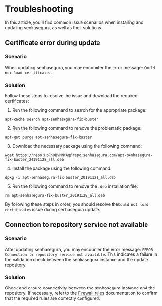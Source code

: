 # Troubleshooting

In this article, you’ll find common issue scenarios when installing and updating senhasegura, as well as their solutions.

## Certificate error during update

### Scenario
When updating senhasegura, you may encounter the error message: `Could not load certificates`.

### Solution

Follow these steps to resolve the issue and download the required certificates:

1. Run the following command to search for the appropriate package:
```Shell
apt-cache search apt-senhasegura-fix-buster

```
2. Run the following command to remove the problematic package:

```Shell
apt-get purge apt-senhasegura-fix-buster

```
3. Download the necessary package using the following command:
```Shell
wget https://repo:HpRh0BVMNVAq@repo.senhasegura.com/apt-senhasegura-fix-buster_20191128_all.deb

```
4. Install the package using the following command:
```Shell
dpkg -i apt-senhasegura-fix-buster_20191128_all.deb

```
5. Run the following command to remove the `.deb` installation file:
```Shell
rm apt-senhasegura-fix-buster_20191128_all.deb

```
By following these steps in order, you should resolve the`Could not load certificates` issue during senhasegura update.

## Connection to repository service not available
### Scenario
After updating senhasegura, you may encounter the error message: `ERROR - Connection to repository service not available`. This indicates a failure in the validation check between the senhasegura instance and the update repository.

### Solution
Check and ensure connectivity between the senhasegura instance and the repository.  If necessary, refer to the [Firewall rules](/v3-33/docs/installation-firewall-rules) documentation to confirm that the required rules are correctly configured.
